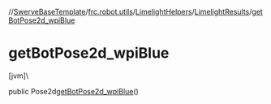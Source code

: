 //[SwerveBaseTemplate](../../../../index.md)/[frc.robot.utils](../../index.md)/[LimelightHelpers](../index.md)/[LimelightResults](index.md)/[getBotPose2d_wpiBlue](get-bot-pose2d_wpi-blue.md)

# getBotPose2d_wpiBlue

[jvm]\

public Pose2d[getBotPose2d_wpiBlue](get-bot-pose2d_wpi-blue.md)()
